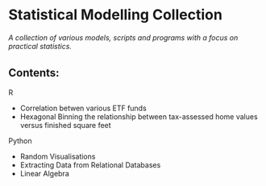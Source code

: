 # Statistical Modelling Collection
###### A collection of various models, scripts and programs with a focus on practical statistics.

## Contents:
R
- Correlation betwen various ETF funds
- Hexagonal Binning the relationship between tax-assessed home values versus finished square feet

Python
- Random Visualisations
- Extracting Data from Relational Databases
- Linear Algebra
